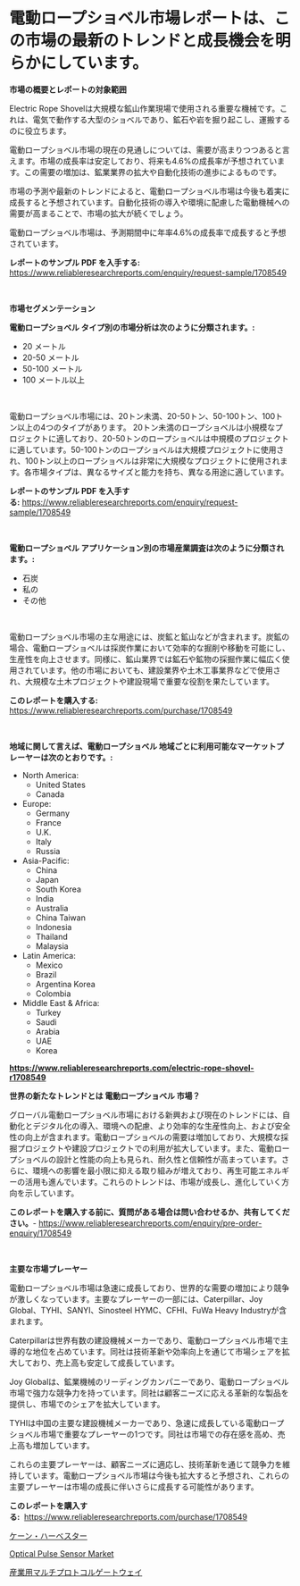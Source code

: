 <p><h1>電動ロープショベル市場レポートは、この市場の最新のトレンドと成長機会を明らかにしています。</h1></p><p><strong>市場の概要とレポートの対象範囲</strong></p>
<p><p>Electric Rope Shovelは大規模な鉱山作業現場で使用される重要な機械です。これは、電気で動作する大型のショベルであり、鉱石や岩を掘り起こし、運搬するのに役立ちます。</p><p>電動ロープショベル市場の現在の見通しについては、需要が高まりつつあると言えます。市場の成長率は安定しており、将来も4.6%の成長率が予想されています。この需要の増加は、鉱業業界の拡大や自動化技術の進歩によるものです。</p><p>市場の予測や最新のトレンドによると、電動ロープショベル市場は今後も着実に成長すると予想されています。自動化技術の導入や環境に配慮した電動機械への需要が高まることで、市場の拡大が続くでしょう。</p><p>電動ロープショベル市場は、予測期間中に年率4.6%の成長率で成長すると予想されています。</p></p>
<p><strong>レポートのサンプル PDF を入手する:</strong> <a href="https://www.reliableresearchreports.com/enquiry/request-sample/1708549">https://www.reliableresearchreports.com/enquiry/request-sample/1708549</a></p>
<p>&nbsp;</p>
<p><strong>市場セグメンテーション</strong></p>
<p><strong>電動ロープショベル タイプ別の市場分析は次のように分類されます。:</strong></p>
<p><ul><li>20 メートル</li><li>20-50 メートル</li><li>50-100 メートル</li><li>100 メートル以上</li></ul></p>
<p>&nbsp;</p>
<p><p>電動ロープショベル市場には、20トン未満、20-50トン、50-100トン、100トン以上の4つのタイプがあります。 20トン未満のロープショベルは小規模なプロジェクトに適しており、20-50トンのロープショベルは中規模のプロジェクトに適しています。50-100トンのロープショベルは大規模プロジェクトに使用され、100トン以上のロープショベルは非常に大規模なプロジェクトに使用されます。各市場タイプは、異なるサイズと能力を持ち、異なる用途に適しています。</p></p>
<p><strong>レポートのサンプル PDF を入手する:</strong>&nbsp;<a href="https://www.reliableresearchreports.com/enquiry/request-sample/1708549">https://www.reliableresearchreports.com/enquiry/request-sample/1708549</a></p>
<p>&nbsp;</p>
<p><strong> 電動ロープショベル アプリケーション別の市場産業調査は次のように分類されます。:</strong></p>
<p><ul><li>石炭</li><li>私の</li><li>その他</li></ul></p>
<p>&nbsp;</p>
<p><p>電動ロープショベル市場の主な用途には、炭鉱と鉱山などが含まれます。炭鉱の場合、電動ロープショベルは採炭作業において効率的な掘削や移動を可能にし、生産性を向上させます。同様に、鉱山業界では鉱石や鉱物の採掘作業に幅広く使用されています。他の市場においても、建設業界や土木工事業界などで使用され、大規模な土木プロジェクトや建設現場で重要な役割を果たしています。</p></p>
<p><strong>このレポートを購入する:</strong>&nbsp; <a href="https://www.reliableresearchreports.com/purchase/1708549">https://www.reliableresearchreports.com/purchase/1708549</a></p>
<p>&nbsp;</p>
<p><strong>地域に関して言えば、電動ロープショベル 地域ごとに利用可能なマーケットプレーヤーは次のとおりです。:</strong></p>
<p><ul>
    <li>
        North America:
        <ul>
            <li>United States</li>
            <li>Canada</li>
        </ul>
    </li>
    <li>
        Europe:
        <ul>
            <li>Germany</li>
            <li>France</li>
            <li>U.K.</li>
            <li>Italy</li>
            <li>Russia</li>
        </ul>
    </li>
    <li>
        Asia-Pacific:
        <ul>
            <li>China</li>
            <li>Japan</li>
            <li>South Korea</li>
            <li>India</li>
            <li>Australia</li>
            <li>China Taiwan</li>
            <li>Indonesia</li>
            <li>Thailand</li>
            <li>Malaysia</li>
        </ul>
    </li>
    <li>
        Latin America:
        <ul>
            <li>Mexico</li>
            <li>Brazil</li>
            <li>Argentina Korea</li>
            <li>Colombia</li>
        </ul>
    </li>
    <li>
        Middle East & Africa:
        <ul>
            <li>Turkey</li>
            <li>Saudi</li>
            <li>Arabia</li>
            <li>UAE</li>
            <li>Korea</li>
        </ul>
    </li>
    </ul></p>
<p><strong><a href="https://www.reliableresearchreports.com/electric-rope-shovel-r1708549">https://www.reliableresearchreports.com/electric-rope-shovel-r1708549</a></strong>&nbsp;</p>
<p><strong>世界の新たなトレンドとは 電動ロープショベル 市場？</strong></p>
<p><p>グローバル電動ロープショベル市場における新興および現在のトレンドには、自動化とデジタル化の導入、環境への配慮、より効率的な生産性向上、および安全性の向上が含まれます。電動ロープショベルの需要は増加しており、大規模な採掘プロジェクトや建設プロジェクトでの利用が拡大しています。また、電動ロープショベルの設計と性能の向上も見られ、耐久性と信頼性が高まっています。さらに、環境への影響を最小限に抑える取り組みが増えており、再生可能エネルギーの活用も進んでいます。これらのトレンドは、市場が成長し、進化していく方向を示しています。</p></p>
<p><strong>このレポートを購入する前に、質問がある場合は問い合わせるか、共有してください。</strong>- <a href="https://www.reliableresearchreports.com/enquiry/pre-order-enquiry/1708549">https://www.reliableresearchreports.com/enquiry/pre-order-enquiry/1708549</a></p>
<p>&nbsp;</p>
<p><strong>主要な市場プレーヤー</strong></p>
<p><p>電動ロープショベル市場は急速に成長しており、世界的な需要の増加により競争が激しくなっています。主要なプレーヤーの一部には、Caterpillar、Joy Global、TYHI、SANYI、Sinosteel HYMC、CFHI、FuWa Heavy Industryが含まれます。</p><p>Caterpillarは世界有数の建設機械メーカーであり、電動ロープショベル市場で主導的な地位を占めています。同社は技術革新や効率向上を通じて市場シェアを拡大しており、売上高も安定して成長しています。</p><p>Joy Globalは、鉱業機械のリーディングカンパニーであり、電動ロープショベル市場で強力な競争力を持っています。同社は顧客ニーズに応える革新的な製品を提供し、市場でのシェアを拡大しています。</p><p>TYHIは中国の主要な建設機械メーカーであり、急速に成長している電動ロープショベル市場で重要なプレーヤーの1つです。同社は市場での存在感を高め、売上高も増加しています。</p><p>これらの主要プレーヤーは、顧客ニーズに適応し、技術革新を通じて競争力を維持しています。電動ロープショベル市場は今後も拡大すると予想され、これらの主要プレーヤーは市場の成長に伴いさらに成長する可能性があります。</p></p>
<p><strong>このレポートを購入する:</strong>&nbsp;&nbsp;<a href="https://www.reliableresearchreports.com/purchase/1708549">https://www.reliableresearchreports.com/purchase/1708549</a></p>
<p><p><a href="https://medium.com/@diegoskiles2023/%E3%82%AB%E3%83%8D%E3%83%8F%E3%83%BC%E3%83%99%E3%82%B9%E3%82%BF%E3%83%BC%E3%81%AE%E5%B8%82%E5%A0%B4%E8%A6%8F%E6%A8%A1-cagr-%E3%83%88%E3%83%AC%E3%83%B3%E3%83%892024-2030-0d7b2921e294">ケーン・ハーベスター</a></p><p><a href="https://pretty-mail-caf.notion.site/Optical-Pulse-Sensor-Market-Furnishes-Information-on-Market-Share-Market-Trends-and-Market-Growth-204dd31ae76a44b89efcaf155f08b755">Optical Pulse Sensor Market</a></p><p><a href="https://medium.com/@alejandroramirez23k/%E7%94%A3%E6%A5%AD%E5%90%91%E3%81%91%E3%83%9E%E3%83%AB%E3%83%81%E3%83%97%E3%83%AD%E3%83%88%E3%82%B3%E3%83%AB-%E3%82%B2%E3%83%BC%E3%83%88%E3%82%A6%E3%82%A7%E3%82%A4%E5%B8%82%E5%A0%B4%E3%81%AE%E8%A6%8B%E9%80%9A%E3%81%97-%E6%A5%AD%E7%95%8C%E6%A6%82%E8%A6%81%E3%81%A8%E4%BA%88%E6%B8%AC-2024%E5%B9%B4%E3%81%8B%E3%82%892031%E5%B9%B4-e444255b3f5d">産業用マルチプロトコルゲートウェイ</a></p></p>